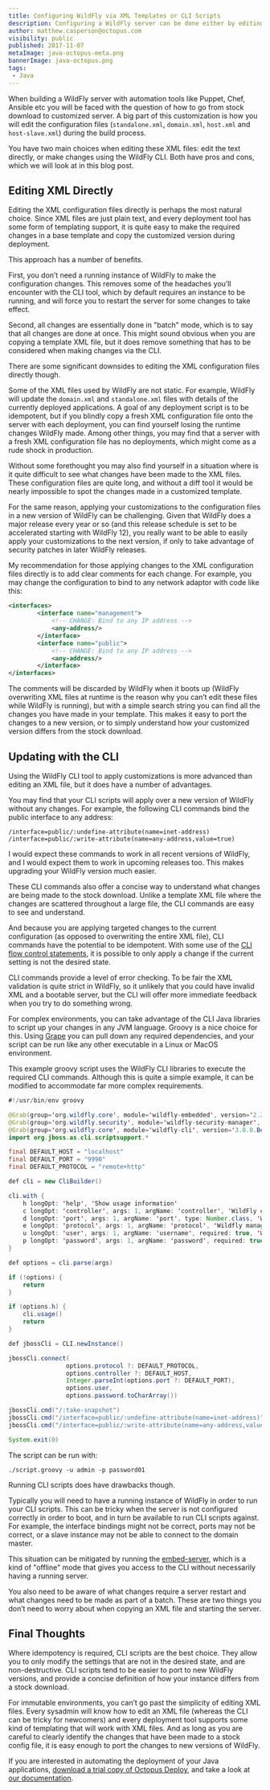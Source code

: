 ```yaml
---
title: Configuring WildFly via XML Templates or CLI Scripts
description: Configuring a WildFly server can be done either by editing the XML files directly, or by running CLI script. But which is the best choice?
author: matthew.casperson@octopus.com
visibility: public
published: 2017-11-07
metaImage: java-octopus-meta.png
bannerImage: java-octopus.png
tags:
 - Java
---
```


When building a WildFly server with automation tools like Puppet, Chef, Ansible etc you will be faced with the question of how to go from stock download to customized server. A big part of this customization is how you will edit the configuration files (`standalone.xml`, `domain.xml`, `host.xml` and `host-slave.xml`) during the build process.

You have two main choices when editing these XML files: edit the text directly, or make changes using the WildFly CLI. Both have pros and cons, which we will look at in this blog post.

## Editing XML Directly

Editing the XML configuration files directly is perhaps the most natural choice. Since XML files are just plain text, and every deployment tool has some form of templating support, it is quite easy to make the required changes in a base template and copy the customized version during deployment.

This approach has a number of benefits.

First, you don’t need a running instance of WildFly to make the configuration changes. This removes some of the headaches you’ll encounter with the CLI tool, which by default requires an instance to be running, and will force you to restart the server for some changes to take effect.

Second, all changes are essentially done in "batch" mode, which is to say that all changes are done at once. This might sound obvious when you are copying a template XML file, but it does remove something that has to be considered when making changes via the CLI.

There are some significant downsides to editing the XML configuration files directly though.

Some of the XML files used by WildFly are not static. For example, WildFly will update the `domain.xml` and `standalone.xml` files with details of the currently deployed applications. A goal of any deployment script is to be idempotent, but if you blindly copy a fresh XML configuration file onto the server with each deployment, you can find yourself losing the runtime changes WildFly made. Among other things, you may find that a server with a fresh XML configuration file has no deployments, which might come as a rude shock in production.

Without some forethought you may also find yourself in a situation where is it quite difficult to see what changes have been made to the XML files. These configuration files are quite long, and without a diff tool it would be nearly impossible to spot the changes made in a customized template.

For the same reason, applying your customizations to the configuration files in a new version of WildFly can be challenging. Given that WildFly does a major release every year or so (and this release schedule is set to be accelerated starting with WildFly 12), you really want to be able to easily apply your customizations to the next version, if only to take advantage of security patches in later WildFly releases.

My recommendation for those applying changes to the XML configuration files directly is to add clear comments for each change. For example, you may change the configuration to bind to any network adaptor with code like this:

```xml
<interfaces>
        <interface name="management">
            <!-- CHANGE: Bind to any IP address -->
            <any-address/>
        </interface>
        <interface name="public">
            <!-- CHANGE: Bind to any IP address -->
            <any-address/>
        </interface>
</interfaces>
```

The comments will be discarded by WildFly when it boots up (WildFly overwriting XML files at runtime is the reason why you can’t edit these files while WildFly is running), but with a simple search string you can find all the changes you have made in your template. This makes it easy to port the changes to a new version, or to simply understand how your customized version differs from the stock download.

## Updating with the CLI

Using the WildFly CLI tool to apply customizations is more advanced than editing an XML file, but it does have a number of advantages.

You may find that your CLI scripts will apply over a new version of WildFly without any changes. For example, the following CLI commands bind the public interface to any address:

```
/interface=public/:undefine-attribute(name=inet-address)
/interface=public/:write-attribute(name=any-address,value=true)
```

I would expect these commands to work in all recent versions of WildFly, and I would expect them to work in upcoming releases too. This makes upgrading your WildFly version much easier.

These CLI commands also offer a concise way to understand what changes are being made to the stock download. Unlike a template XML file where the changes are scattered throughout a large file, the CLI commands are easy to see and understand.

And because you are applying targeted changes to the current configuration (as opposed to overwriting the entire XML file), CLI commands have the potential to be idempotent. With some use of the [CLI flow control statements](https://developer.jboss.org/wiki/If-elseControlFlow), it is possible to only apply a change if the current setting is not the desired state.

CLI commands provide a level of error checking. To be fair the XML validation is quite strict in WildFly, so it unlikely that you could have invalid XML and a bootable server, but the CLI will offer more immediate feedback when you try to do something wrong.

For complex environments, you can take advantage of the CLI Java libraries to script up your changes in any JVM language. Groovy is a nice choice for this. Using [Grape](http://docs.groovy-lang.org/latest/html/documentation/grape.html) you can pull down any required dependencies, and your script can be run like any other executable in a Linux or MacOS environment.

This example groovy script uses the WildFly CLI libraries to execute the required CLI commands. Although this is quite a simple example, it can be modified to accommodate far more complex requirements.

```java
#!/usr/bin/env groovy

@Grab(group='org.wildfly.core', module='wildfly-embedded', version='2.2.1.Final')
@Grab(group='org.wildfly.security', module='wildfly-security-manager', version='1.1.2.Final')
@Grab(group='org.wildfly.core', module='wildfly-cli', version='3.0.0.Beta23')
import org.jboss.as.cli.scriptsupport.*

final DEFAULT_HOST = "localhost"
final DEFAULT_PORT = "9990"
final DEFAULT_PROTOCOL = "remote+http"

def cli = new CliBuilder()

cli.with {
    h longOpt: 'help', 'Show usage information'
    c longOpt: 'controller', args: 1, argName: 'controller', 'WildFly controller'
    d longOpt: 'port', args: 1, argName: 'port', type: Number.class, 'Wildfly management port'
    e longOpt: 'protocol', args: 1, argName: 'protocol', 'Wildfly management protocol i.e. remote+https'
    u longOpt: 'user', args: 1, argName: 'username', required: true, 'WildFly management username'
    p longOpt: 'password', args: 1, argName: 'password', required: true, 'WildFly management password'
}

def options = cli.parse(args)

if (!options) {
    return
}

if (options.h) {
    cli.usage()
    return
}

def jbossCli = CLI.newInstance()

jbossCli.connect(
                options.protocol ?: DEFAULT_PROTOCOL,
                options.controller ?: DEFAULT_HOST,
                Integer.parseInt(options.port ?: DEFAULT_PORT),
                options.user,
                options.password.toCharArray())

jbossCli.cmd("/:take-snapshot")
jbossCli.cmd("/interface=public/:undefine-attribute(name=inet-address)")
jbossCli.cmd("/interface=public/:write-attribute(name=any-address,value=true)")

System.exit(0)
```

The script can be run with:

```
./script.groovy -u admin -p password01
```

Running CLI scripts does have drawbacks though.

Typically you will need to have a running instance of WildFly in order to run your CLI scripts. This can be tricky when the server is not configured correctly in order to boot, and in turn be available to run CLI scripts against. For example, the interface bindings might not be correct, ports may not be correct, or a slave instance may not be able to connect to the domain master.

This situation can be mitigated by running the [embed-server](http://www.mastertheboss.com/jbossas/wildfly9/configuring-wildfly-9-from-the-cli-in-offline-mode), which is a kind of "offline" mode that gives you access to the CLI without necessarily having a running server.

You also need to be aware of what changes require a server restart and what changes need to be made as part of a batch. These are two things you don’t need to worry about when copying an XML file and starting the server.

## Final Thoughts

Where idempotency is required, CLI scripts are the best choice. They allow you to only modify the settings that are not in the desired state, and are non-destructive. CLI scripts tend to be easier to port to new WildFly versions, and provide a concise definition of how your instance differs from a stock download.

For immutable environments, you can’t go past the simplicity of editing XML files. Every sysadmin will know how to edit an XML file (whereas the CLI can be tricky for newcomers) and every deployment tool supports some kind of templating that will work with XML files. And as long as you are careful to clearly identify the changes that have been made to a stock config file, it is easy enough to port the changes to new versions of WildFly.

If you are interested in automating the deployment of your Java applications, [download a trial copy of Octopus Deploy](https://octopus.com/downloads), and take a look at [our documentation](https://octopus.com/docs/deploying-applications/deploy-java-applications).
